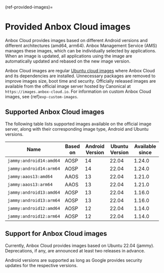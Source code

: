 (ref-provided-images)=
# Provided Anbox Cloud images

Anbox Cloud provides images based on different Android versions and different architectures (amd64, arm64). Anbox Management Service (AMS) manages these images, which can be individually selected by applications. When an image is updated, all applications using the image are automatically updated and rebased on the new image version.

Anbox Cloud images are regular [Ubuntu cloud images](https://cloud-images.ubuntu.com/) where Anbox Cloud and its dependencies are installed. Unnecessary packages are removed to improve images size, boot time and security. Officially released images are available from the official image server hosted by Canonical at `https://images.anbox-cloud.io`. For information on custom Anbox Cloud images, see {ref}`exp-custom-images`.

## Supported Anbox Cloud images

The following table lists supported images available on the official image server, along with their corresponding image type, Android and Ubuntu versions.

| Name                        | Based on | Android Version | Ubuntu Version | Available since |
|-----------------------------|----------|-----------------|----------------|---------------|
| `jammy:android14:amd64`     | AOSP     | 14              | 22.04          | 1.24.0 |
| `jammy:android14:arm64`     | AOSP     | 14              | 22.04          | 1.24.0 |
| `jammy:aaos13:amd64`        | AAOS     | 13              | 22.04          | 1.21.0 |
| `jammy:aaos13:arm64`        | AAOS     | 13              | 22.04          | 1.21.0 |
| `jammy:android13:amd64`     | AOSP     | 13              | 22.04          | 1.16.0 |
| `jammy:android13:arm64`     | AOSP     | 13              | 22.04          | 1.16.0 |
| `jammy:android12:amd64`     | AOSP     | 12              | 22.04          | 1.14.0 |
| `jammy:android12:arm64`     | AOSP     | 12              | 22.04          | 1.14.0 |

## Support for Anbox Cloud images

Currently, Anbox Cloud provides images based on Ubuntu 22.04 (jammy). Deprecations, if any, are announced at least two releases in advance.

Android versions are supported as long as Google provides security updates for the respective versions.
